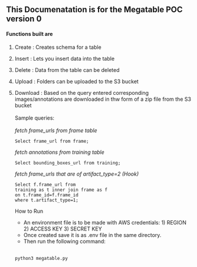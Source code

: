 ## This Documenatation is for the Megatable POC version 0
#### Functions built are
1) Create : Creates schema for a table
2) Insert : Lets you insert data into the table
3) Delete : Data from the table can be deleted
4) Upload : Folders can be uploaded to the S3 bucket
5) Download : Based on the query entered corresponding images/annotations are downloaded in thw form of a zip file from the S3 bucket<br><br>
Sample queries:<br><br>
  <i>fetch frame_urls from frame table</i><br>
    ```
    Select frame_url from frame;
    ```
  
   <i>fetch annotations from training table</i><br>
   ```
   Select bounding_boxes_url from training;
   ```
   <i>fetch frame_urls that are of artifact_type=2 (Hook)</i><br>
   ```
   Select f.frame_url from 
   training as t inner join frame as f 
   on t.frame_id=f.frame_id 
   where t.artifact_type=1;
   ```
    How to Run
    <ul>
    <li> An environment file is to be made with AWS credentials:
    1) REGION
    2) ACCESS KEY
    3) SECRET KEY
    </li>
    <li> Once created save it is as .env file in the same directory.
    </li>
    <li>Then run the following command:</li><br>
    </ul>
    
    ```
    python3 megatable.py
    ```
    
